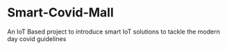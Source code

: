 # Smart-Covid-Mall
An IoT Based project to introduce smart IoT solutions to tackle the modern day covid guidelines
